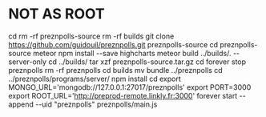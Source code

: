 # NOT AS ROOT
cd
rm -rf preznpolls-source
rm -rf builds
git clone https://github.com/guidouil/preznpolls.git preznpolls-source
cd preznpolls-source
meteor npm install --save highcharts
meteor build ../builds/. --server-only
cd ../builds/
tar xzf preznpolls-source.tar.gz
cd
forever stop preznpolls
rm -rf preznpolls
cd builds
mv bundle ../preznpolls
cd ../preznpolls/programs/server/
npm install
cd
export MONGO_URL='mongodb://127.0.0.1:27017/preznpolls'
export PORT=3000
export ROOT_URL='http://preprod-remote.linkly.fr:3000'
forever start --append --uid "preznpolls" preznpolls/main.js
